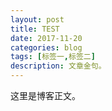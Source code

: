 ```yaml
---
layout: post
title: TEST
date: 2017-11-20
categories: blog
tags: [标签一,标签二]
description: 文章金句。
---
```


这里是博客正文。












